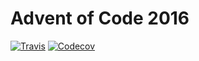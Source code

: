 # Advent of Code 2016

[![Travis](https://img.shields.io/travis/mrnz/adventofcode2016.svg?maxAge=20&style=plastic)](https://travis-ci.org/mrnz/adventofcode2016) [![Codecov](https://img.shields.io/codecov/c/github/mrnz/adventofcode2016.svg?maxAge=20&style=plastic)](https://codecov.io/gh/mrnz/adventofcode2016)
